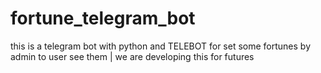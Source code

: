 # fortune_telegram_bot
this is a telegram bot with python and TELEBOT for set some fortunes by admin to user see them | we are developing this for futures 

